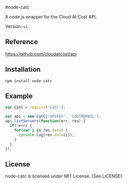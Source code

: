 #node-catc

A node.js wrapper for the Cloud At Cost API.

Version: `v1`

## Reference
https://github.com/cloudatcost/api

## Installation
`npm install node-catc`

## Example

```js
var CatC = require('CatC');

var api = new CatC('APIKEY', 'LOGINEMAIL');
api.listServers(function(err, res) {
  if(!err) {
    for(var i in res.data) {
      console.log(res.data[i]);
    }
  }
});
```
## License
node-catc is licensed under MIT License. (See LICENSE)

